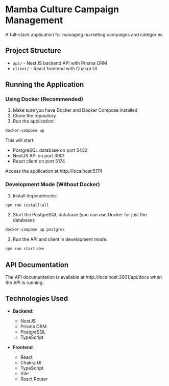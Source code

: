 # Mamba Culture Campaign Management

A full-stack application for managing marketing campaigns and categories.

## Project Structure

- `api/` - NestJS backend API with Prisma ORM
- `client/` - React frontend with Chakra UI

## Running the Application

### Using Docker (Recommended)

1. Make sure you have Docker and Docker Compose installed
2. Clone the repository
3. Run the application:

```bash
docker-compose up
```

This will start:
- PostgreSQL database on port 5432
- NestJS API on port 3001
- React client on port 5174

Access the application at http://localhost:5174

### Development Mode (Without Docker)

1. Install dependencies:

```bash
npm run install:all
```

2. Start the PostgreSQL database (you can use Docker for just the database):

```bash
docker-compose up postgres
```

3. Run the API and client in development mode:

```bash
npm run start:dev
```

## API Documentation

The API documentation is available at http://localhost:3001/api/docs when the API is running.

## Technologies Used

- **Backend**:
  - NestJS
  - Prisma ORM
  - PostgreSQL
  - TypeScript

- **Frontend**:
  - React
  - Chakra UI
  - TypeScript
  - Vite
  - React Router 